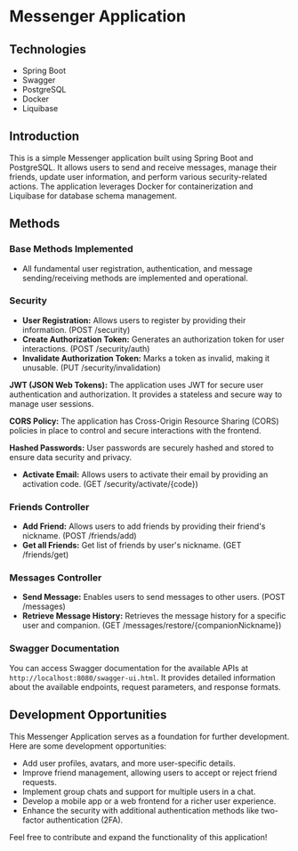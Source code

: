 # Messenger Application

## Technologies
- Spring Boot
- Swagger
- PostgreSQL
- Docker
- Liquibase

## Introduction
This is a simple Messenger application built using Spring Boot and PostgreSQL. It allows users to send and receive messages, manage their friends, update user information, and perform various security-related actions. The application leverages Docker for containerization and Liquibase for database schema management.

## Methods

### Base Methods Implemented

- All fundamental user registration, authentication, and message sending/receiving methods are implemented and operational.

### Security

- **User Registration:** Allows users to register by providing their information. (POST /security)
- **Create Authorization Token:** Generates an authorization token for user interactions. (POST /security/auth)
- **Invalidate Authorization Token:** Marks a token as invalid, making it unusable. (PUT /security/invalidation)

**JWT (JSON Web Tokens):** The application uses JWT for secure user authentication and authorization. It provides a stateless and secure way to manage user sessions.

**CORS Policy:** The application has Cross-Origin Resource Sharing (CORS) policies in place to control and secure interactions with the frontend.

**Hashed Passwords:** User passwords are securely hashed and stored to ensure data security and privacy.

- **Activate Email:** Allows users to activate their email by providing an activation code. (GET /security/activate/{code})

### Friends Controller

- **Add Friend:** Allows users to add friends by providing their friend's nickname. (POST /friends/add)
- **Get all Friends:** Get list of friends by user's nickname. (GET /friends/get)

### Messages Controller

- **Send Message:** Enables users to send messages to other users. (POST /messages)
- **Retrieve Message History:** Retrieves the message history for a specific user and companion. (GET /messages/restore/{companionNickname})

### Swagger Documentation

You can access Swagger documentation for the available APIs at `http://localhost:8080/swagger-ui.html`. It provides detailed information about the available endpoints, request parameters, and response formats.

## Development Opportunities
This Messenger Application serves as a foundation for further development. Here are some development opportunities:
- Add user profiles, avatars, and more user-specific details.
- Improve friend management, allowing users to accept or reject friend requests.
- Implement group chats and support for multiple users in a chat.
- Develop a mobile app or a web frontend for a richer user experience.
- Enhance the security with additional authentication methods like two-factor authentication (2FA).

Feel free to contribute and expand the functionality of this application!
